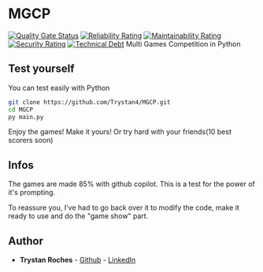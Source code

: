 # MGCP

[![Quality Gate Status](https://sonarcloud.io/api/project_badges/measure?project=Trystan4_MGCP&metric=alert_status)](https://sonarcloud.io/summary/new_code?id=Trystan4_MGCP)
[![Reliability Rating](https://sonarcloud.io/api/project_badges/measure?project=Trystan4_MGCP&metric=reliability_rating)](https://sonarcloud.io/summary/new_code?id=Trystan4_MGCP)
[![Maintainability Rating](https://sonarcloud.io/api/project_badges/measure?project=Trystan4_MGCP&metric=sqale_rating)](https://sonarcloud.io/summary/new_code?id=Trystan4_MGCP)
[![Security Rating](https://sonarcloud.io/api/project_badges/measure?project=Trystan4_MGCP&metric=security_rating)](https://sonarcloud.io/summary/new_code?id=Trystan4_MGCP)
[![Technical Debt](https://sonarcloud.io/api/project_badges/measure?project=Trystan4_MGCP&metric=sqale_index)](https://sonarcloud.io/summary/new_code?id=Trystan4_MGCP)
Multi Games Competition in Python

## Test yourself

You can test easily with Python

```Bash
git clone https://github.com/Trystan4/MGCP.git
cd MGCP
py main.py
```

Enjoy the games! Make it yours! Or try hard with your friends(10 best scorers soon)

## Infos

The games are made 85% with github copilot. This is a test for the power of it's prompting.

To reassure you, I've had to go back over it to modify the code, make it ready to use and do the "game show" part.

## Author

* **Trystan Roches** - [Github](https://github.com/Trystan4) - [LinkedIn](https://www.linkedin.com/in/trystan-roches-4a6ba0171/)